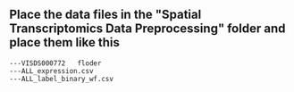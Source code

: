 Place the data files in the "Spatial Transcriptomics Data Preprocessing" folder and place them like this
-
```
---VISDS000772   floder
---ALL_expression.csv    
---ALL_label_binary_wf.csv
```
